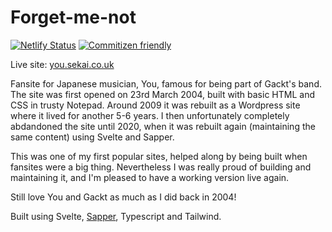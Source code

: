 # Forget-me-not

[![Netlify Status](https://api.netlify.com/api/v1/badges/d6a997b1-ec9f-4495-a864-c72b1038a8b6/deploy-status)](https://app.netlify.com/sites/sekaicouk/deploys) [![Commitizen friendly](https://img.shields.io/badge/commitizen-friendly-brightgreen.svg)](http://commitizen.github.io/cz-cli/)

Live site: [you.sekai.co.uk](https://you.sekai.co.uk/)

Fansite for Japanese musician, You, famous for being part of Gackt's band. The site was first opened on 23rd March 2004, built with basic HTML and CSS in trusty Notepad. Around 2009 it was rebuilt as a Wordpress site where it lived for another 5-6 years. I then unfortunately completely abdandoned the site until 2020, when it was rebuilt again (maintaining the same content) using Svelte and Sapper.

This was one of my first popular sites, helped along by being built when fansites were a big thing. Nevertheless I was really proud of building and maintaining it, and I'm pleased to have a working version live again.

Still love You and Gackt as much as I did back in 2004!

Built using Svelte, [Sapper](https://github.com/sveltejs/sapper), Typescript and Tailwind.
